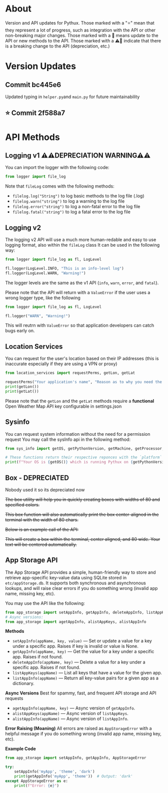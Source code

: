 # About
Version and API updates for Pythux. Those marked with a "⭐" mean that they represent a lot of progress, such as integration with the API or other non-breaking major changes.
Those marked with a 📝 means update to the API or new methods to the API.
Those marked with a ⚠📝 indicate that there is a breaking change to the API (depreciation, etc.)
# Version Updates
## Commit bc445e6
Updated typing in `helper.py`and `main.py` for future maintainability
## ⭐ Commit 2f588a7
# API Methods
## Logging v1 ⚠⚠DEPRECIATION WARNING⚠⚠
You can import the logger with the following code:

```python
from logger import file_log
```
Note that `fileLog` comes with the following methods:
- `filelog.log("String")` to log basic methods to the log file (.log)
- `filelog.warn("string")` to log a warning to the log file
- `filelog.error("string")` to log a non-fatal error to the log file
- `filelog.fatal("string")` to log a fatal error to the log file
## Logging v2
The logging v2 API will use a much more human-redable and easy to use logging format, also within the `fileLog` class
It can be used in the following way:

```python
from logger import file_log as fl, LogLevel

fl.logger(LogLevel.INFO, "This is an info-level log")
fl.logger(LogLevel.WARN, "Warning!")
```
The logger levels are the same as the v1 API (`info`, `warn`, `error`, and `fatal`).

Please note that the API will return with a `ValueError` if the user uses a wrong logger type, like the following

```python
from logger import file_log as fl, LogLevel

fl.logger("WARN", "Warning!")
```
This will reutrn with `ValueError` so that application developers can catch bugs early on.

## Location Services
You can request for the user's location based on their IP addresses (this is inaccurate especially if they are using a VPN or proxy)

```python
from location_services import requestPerms, getLon, getLat

requestPerms("Your application's name", "Reason as to why you need the data")
print(getLon())
print(getLat())
```
Please note that the `getLon` and the `getLat` methods require a **functional** Open Weather Map API key configurable in settings.json

## Sysinfo
You can request system information without the need for a permission request
You may call the sysInfo api in the following method:

```python
from sys_info import getOS, getPythonVersion, getMachine, getProcessor, getPlatform

# These functions return their respective reponces with the `platform` package
print(f"Your OS is {getOS()} which is running Pythux on {getPythonVersion()}")
```

## Box - DEPRECIATED
Nobody used it so its depreciated now

~~The box utility will help you in quickly creating boxes with widths of 80 and specified colors.~~

~~This box function will also automatically print the box center-aligned in the terminal with the width of 80 chars.~~

~~Below is an example call of the API:~~

~~This will create a box within the terminal, center aligned, and 80 wide. Your text will be centered automatically.~~

## App Storage API
The App Storage API provides a simple, human-friendly way to store and retrieve app-specific key-value data using SQLite stored in `etc/appStorage.db`. It supports both synchronous and asynchronous lookups, and will raise clear errors if you do something wrong (invalid app name, missing key, etc).

You may use the API like the following:

```python
from app_storage import setAppInfo, getAppInfo, deleteAppInfo, listAppKeys, listAppInfo
# Async versions:
from app_storage import agetAppInfo, alistAppKeys, alistAppInfo
```

 **Methods**
- `setAppInfo(appName, key, value)` — Set or update a value for a key under a specific app. Raises if key is invalid or value is None.
- `getAppInfo(appName, key)` — Get the value for a key under a specific app. Raises if not found.
- `deleteAppInfo(appName, key)` — Delete a value for a key under a specific app. Raises if not found.
- `listAppKeys(appName)` — List all keys that have a value for the given app.
- `listAppInfo(appName)` — Return all key-value pairs for a given app as a dictionary.

**Async Versions**
Best for spammy, fast, and frequent API storage and API requests
- `agetAppInfo(appName, key)` — Async version of `getAppInfo`.
- `alistAppKeys(appName)` — Async version of `listAppKeys`.
- `alistAppInfo(appName)` — Async version of `listAppInfo`.

**Error Raising (Moaning)**
All errors are raised as `AppStorageError` with a helpful message if you do something wrong (invalid app name, missing key, etc).

**Example Code**

```python
from app_storage import setAppInfo, getAppInfo, AppStorageError

try:
    setAppInfo('myApp', 'theme', 'dark')
    print(getAppInfo('myApp', 'theme'))  # Output: 'dark'
except AppStorageError as e:
    print(f"Error: {e}")
```